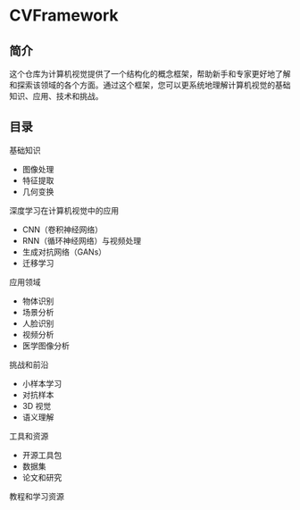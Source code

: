# CVFramework

## 简介
这个仓库为计算机视觉提供了一个结构化的概念框架，帮助新手和专家更好地了解和探索该领域的各个方面。通过这个框架，您可以更系统地理解计算机视觉的基础知识、应用、技术和挑战。

## 目录
基础知识
- 图像处理
- 特征提取
- 几何变换

深度学习在计算机视觉中的应用
- CNN（卷积神经网络）
- RNN（循环神经网络）与视频处理
- 生成对抗网络（GANs）
- 迁移学习

应用领域
- 物体识别
- 场景分析
- 人脸识别
- 视频分析
- 医学图像分析

挑战和前沿
- 小样本学习
- 对抗样本
- 3D 视觉
- 语义理解

工具和资源
- 开源工具包
- 数据集
- 论文和研究

教程和学习资源

